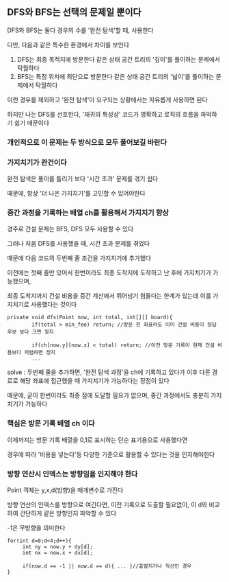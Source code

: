 ## DFS와 BFS는 선택의 문제일 뿐이다

DFS와 BFS는 둘다 경우의 수를 '완전 탐색'할 때, 사용한다

다만, 다음과 같은 특수한 환경에서 차이를 보인다
1. DFS는 최종 목적지에 방문한다 같은 상태 공간 트리의 '깊이'를 풀이하는 문제에서 탁월하다
2. BFS는 특정 위치에 최단으로 방문한다 같은 상태 공간 트리의 '넓이'를 풀이하는 문제에서 탁월하다

이런 경우를 제외하고 '완전 탐색'이 요구되는 상황에서는 자유롭게 사용하면 된다

하지만 나는 DFS를 선호한다, '재귀의 특성상' 코드가 명확하고 로직의 흐름을 파악하기 쉽기 때문이다

### 개인적으로 이 문제는 두 방식으로 모두 풀어보길 바란다

### 가지치기가 관건이다

완전 탐색은 풀이를 틀리기 보다 '시간 초과' 문제를 겪기 쉽다

때문에, 항상 '더 나은 가지치기'를 고민할 수 있어야한다

### 중간 과정을 기록하는 배열 ch를 활용해서 가지치기 향상

경주로 건설 문제는 BFS, DFS 모두 사용할 수 있다

그러나 처음 DFS를 사용했을 때, 시간 초과 문제를 겪었다

때문에 다음 코드의 두번째 줄 조건을 가지치기에 추가했다

이전에는 첫째 줄만 있어서 한번이라도 최종 도착지에 도착하고 난 후에 가지치기가 가능했으며,

최종 도착지까지 건설 비용을 중간 계산에서 뛰어넘기 힘들다는 한계가 있는데 이를 가지치기로 사용했다는 것이다

```
private void dfs(Point now, int total, int[][] board){
        if(total > min_fee) return; //방문 전 좌표라도 이미 건설 비용이 정답 후보 보다 크면 정지

        if(ch[now.y][now.x] < total) return; //이전 방문 기록이 현재 건설 비용보다 저렴하면 정지
        ...
```

solve : 두번째 줄을 추가하면, '완전 탐색 과정'을 ch에 기록하고 있다가 이후 다른 경로로 해당 좌표에 접근했을 때 가지치기가 가능하다는 장점이 있다

때문에, 굳이 한번이라도 최종 점에 도달할 필요가 없으며, 중간 과정에서도 충분히 가지치기가 가능하다

### 핵심은 방문 기록 배열 ch 이다
이제까지는 방문 기록 배열을 0,1로 표시하는 단순 표기용으로 사용했다면

경우에 따라 '비용을 넣는다'등 다양한 기준으로 활용할 수 있다는 것을 인지해야한다

### 방향 연산시 인덱스는 방향임을 인지해야 한다
Point 객체는 y,x,d(방향)을 매개변수로 가진다

방향 연산의 인덱스를 방향으로 여긴다면, 이전 기록으로 도출할 필요없이, 이 d와 비교하여 간단하게 같은 방향인지 파악할 수 있다

-1은 무방향을 의미한다
```
for(int d=0;d<4;d++){ 
     int ny = now.y + dy[d];
     int nx = now.x + dx[d];
     
     if(now.d == -1 || now.d == d){ ... }//출발지거나 직선인 경우
}
```

